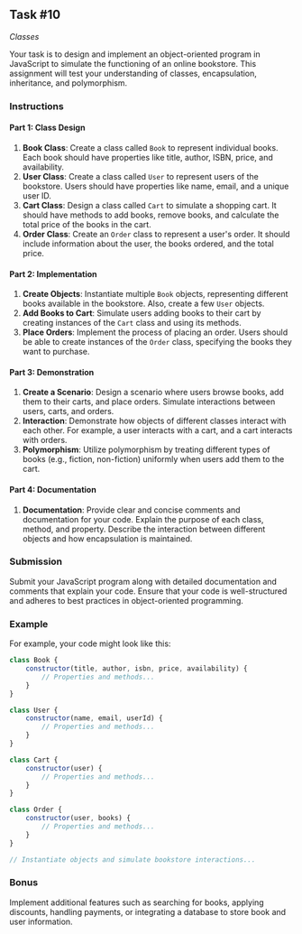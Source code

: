 ## Task #10
*Classes*

Your task is to design and implement an object-oriented program in JavaScript to simulate the functioning of an online bookstore. This assignment will test your understanding of classes, encapsulation, inheritance, and polymorphism.

### Instructions
#### Part 1: Class Design

1. **Book Class**: Create a class called `Book` to represent individual books. Each book should have properties like title, author, ISBN, price, and availability.
2. **User Class**: Create a class called `User` to represent users of the bookstore. Users should have properties like name, email, and a unique user ID.
3. **Cart Class**: Design a class called `Cart` to simulate a shopping cart. It should have methods to add books, remove books, and calculate the total price of the books in the cart.
4. **Order Class**: Create an `Order` class to represent a user's order. It should include information about the user, the books ordered, and the total price.

#### Part 2: Implementation

1. **Create Objects**: Instantiate multiple `Book` objects, representing different books available in the bookstore. Also, create a few `User` objects.
2. **Add Books to Cart**: Simulate users adding books to their cart by creating instances of the `Cart` class and using its methods.
3. **Place Orders**: Implement the process of placing an order. Users should be able to create instances of the `Order` class, specifying the books they want to purchase.

#### Part 3: Demonstration

1. **Create a Scenario**: Design a scenario where users browse books, add them to their carts, and place orders. Simulate interactions between users, carts, and orders.
2. **Interaction**: Demonstrate how objects of different classes interact with each other. For example, a user interacts with a cart, and a cart interacts with orders.
3. **Polymorphism**: Utilize polymorphism by treating different types of books (e.g., fiction, non-fiction) uniformly when users add them to the cart.

#### Part 4: Documentation

1. **Documentation**: Provide clear and concise comments and documentation for your code. Explain the purpose of each class, method, and property. Describe the interaction between different objects and how encapsulation is maintained.

### Submission
Submit your JavaScript program along with detailed documentation and comments that explain your code. Ensure that your code is well-structured and adheres to best practices in object-oriented programming.

### Example
For example, your code might look like this:
```javascript
class Book {
    constructor(title, author, isbn, price, availability) {
        // Properties and methods...
    }
}

class User {
    constructor(name, email, userId) {
        // Properties and methods...
    }
}

class Cart {
    constructor(user) {
        // Properties and methods...
    }
}

class Order {
    constructor(user, books) {
        // Properties and methods...
    }
}

// Instantiate objects and simulate bookstore interactions...
```

### Bonus
Implement additional features such as searching for books, applying discounts, handling payments, or integrating a database to store book and user information.